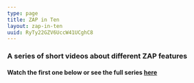 ```yaml
---
type: page
title: ZAP in Ten
layout: zap-in-ten
uuid: RyTy22GZV6UccW41UCghC8
---
```

### A series of short videos about different ZAP features
#### Watch the first one below or see the full series [here](https://www.alldaydevops.com/zap-in-ten)
